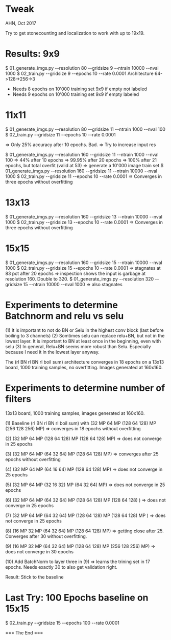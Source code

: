 Tweak
===========
AHN, Oct 2017

Try to get stonecounting and localization to work with up to 19x19.

Results:
9x9
=====
$ 01_generate_imgs.py --resolution 80 --gridsize 9  --ntrain 10000 --nval 1000
$ 02_train.py --gridsize 9 --epochs 10 --rate 0.0001
Architecture 64->128->256->3
- Needs 8 epochs on 10'000 training set 9x9 if empty not labeled
- Needs 9 epochs on 10'000 training set 9x9 if empty labeled

11x11
======
$ 01_generate_imgs.py --resolution 80 --gridsize 11  --ntrain 1000 --nval 100
$ 02_train.py --gridsize 11 --epochs 10 --rate 0.0001

=> Only 25% accuracy after 10 epochs. Bad.
=> Try to increase input res

$ 01_generate_imgs.py --resolution 160 --gridsize 11  --ntrain 1000 --nval 100
=> 44% after 10 epochs
=> 99.95% after 20 epochs
=> 100% after 21 epochs, but total	 overfit (valid at 53)
=> generate a 10'000 image train set
$ 01_generate_imgs.py --resolution 160 --gridsize 11  --ntrain 10000 --nval 1000
$ 02_train.py --gridsize 11 --epochs 10 --rate 0.0001
=> Converges in three epochs without overfitting

13x13
=======
$ 01_generate_imgs.py --resolution 160 --gridsize 13  --ntrain 10000 --nval 1000
$ 02_train.py --gridsize 13 --epochs 10 --rate 0.0001
=> Converges in three epochs without overfitting

15x15
=======
$ 01_generate_imgs.py --resolution 160 --gridsize 15  --ntrain 10000 --nval 1000
$ 02_train.py --gridsize 15 --epochs 10 --rate 0.0001
=> stagnates at 83 pct after 20 epochs
=> inspection shows the input is garbage at resolution 160. Double to 320.
$ 01_generate_imgs.py --resolution 320 --gridsize 15  --ntrain 10000 --nval 1000
=> also stagnates


Experiments to determine Batchnorm and relu vs selu
======================================================
(1) It is important to not do BN or Selu in the highest conv block (last before boiling to 3 channels)
(2) Somtimes selu can replace relu+BN, but not in the lowest layer.
    It is important to BN at least once in the beginning, even with selu
(3) In general, Relu+BN seems more robust than Selu.
    Especially because I need it in the lowest layer anyway.

The (rl BN rl BN rl boil sum) architecture converges in 18 epochs on a 13x13 board, 1000 training samples,
no overfitting. Images generated at 160x160.

Experiments to determine number of filters
============================================
13x13 board, 1000 training samples, images generated at 160x160.

(1) Baseline  (rl BN rl BN rl boil sum) with (32 MP 64 MP (128 64 128) MP (256 128 256) MP)
=> converges in 18 epochs without overfitting

(2) (32 MP 64 MP (128 64 128) MP (128 64 128) MP)
=> does not converge in 25 epochs

(3) (32 MP 64 MP (64 32 64) MP (128 64 128) MP)
=> converges after 25 epochs without overfitting

(4) (32 MP 64 MP (64 16 64) MP (128 64 128) MP)
=> does not converge in 25 epochs

(5) (32 MP 64 MP (32 16 32) MP (64 32 64) MP)
=> does not converge in 25 epochs

(6) (32 MP 64 MP (64 32 64) MP (128 64 128) MP (128 64 128) )
=> does not converge in 25 epochs

(7) (32 MP 64 MP (64 32 64) MP (128 64 128) MP (128 64 128) MP )
=> does not converge in 25 epochs

(8) (16 MP 32 MP (64 32 64) MP (128 64 128) MP)
=> getting close after 25. Converges after 30 without overfitting.

(9) (16 MP 32 MP (64 32 64) MP (128 64 128) MP (256 128 256) MP)
=> does not converge in 30 epochs

(10) Add BatchNorm to layer three in (9)
=> learns the trining set in 17 epochs. Needs exactly 30 to also get validation right.

Result: Stick to the baseline

Last Try: 100 Epochs baseline on 15x15
=======================================
$ 02_train.py --gridsize 15 --epochs 100 --rate 0.0001


=== The End ===
